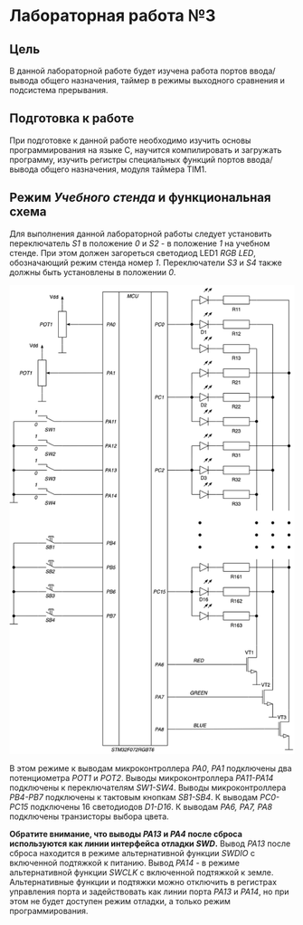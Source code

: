 # Лабораторная работа №3

## Цель

В данной лабораторной работе будет изучена работа портов ввода/вывода общего назначения, таймер
в режимы выходного сравнения и подсистема прерывания.

## Подготовка к работе

При подготовке к данной работе необходимо изучить основы программирования на языке C,
научится компилировать и загружать программу, изучить регистры специальных функций портов
ввода/вывода общего назначения, модуля таймера TIM1.

## Режим _Учебного стенда_ и функциональная схема

Для выполнения данной лабораторной работы следует установить переключатель _S1_ в положение _0_ и _S2_ - в положение _1_ на учебном стенде.
При этом должен загореться светодиод LED1 _RGB LED_, обозначающий режим стенда номер _1_.
Переключатели _S3_ и _S4_ также должны быть установлены в положении _0_.

![ ](../../../../img/sch_2.png)

В этом режиме к выводам микроконтроллера _PA0_, _PA1_ подключены два потенциометра _POT1_ и _POT2_.
Выводы микроконтроллера _PA11-PA14_ подключены к переключателям _SW1-SW4_.
Выводы микроконтроллера _PB4-PB7_ подключены к тактовым кнопкам _SB1-SB4_.
К выводам _PC0-PC15_ подключены 16 светодиодов _D1-D16_.
К выводам _PA6, PA7, PA8_ подключены транзисторы выбора цвета.

**Обратите внимание, что выводы _PA13_ и _PA4_ после сброса используются как линии интерфейса отладки _SWD_.**
Вывод _PA13_ после сброса находится в режиме альтернативной функции _SWDIO_ с включенной подтяжкой к питанию.
Вывод _PA14_ - в режиме альтернативной функции _SWCLK_ с включенной подтяжкой к земле.
Альтернативные функции и подтяжки можно отключить в регистрах управления порта и
задействовать как линии порта _PA13_ и _PA14_, но при этом не будет доступен режим отладки,
а только режим программирования.
